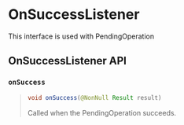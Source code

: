 # OnSuccessListener

This interface is used with PendingOperation

## OnSuccessListener API

### `onSuccess`

> ```java
> void onSuccess(@NonNull Result result)
> ```
>
> Called when the PendingOperation succeeds.
